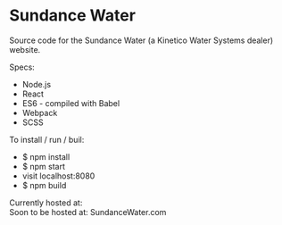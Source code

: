 # Sundance Water

Source code for the Sundance Water (a Kinetico Water Systems dealer) website.

Specs:
  * Node.js
  * React
  * ES6 - compiled with Babel   
  * Webpack
  * SCSS

To install / run / buil:
  * $ npm install
  * $ npm start
  * visit localhost:8080
  * $ npm build

Currently hosted at:  
Soon to be hosted at: SundanceWater.com
